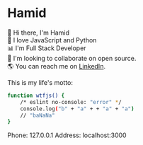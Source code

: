 # Hamid

👋 Hi there, I'm Hamid<br>
🖤 I love JavaScript and Python<br>
📊 I'm Full Stack Developer<br>
👀️ I'm looking to collaborate on open source.<br>
🌎 You can reach me on [LinkedIn](https://www.linkedin.com/in/hamid49/).<br>

This is my life's motto:

```sh
function wtfjs() {
    /* eslint no-console: "error" */
    console.log("b" + "a" + + "a" + "a")
    // "baNaNa"
}
```

Phone: 127.0.0.1
Address: localhost:3000
